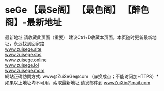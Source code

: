 # seGe 【最Se阁】 【最色阁】 【醉色阁】-最新地址
最新地址
请收藏此页面（重要） 建议Ctrl+D收藏本页面，本页随时更新最新地址，永远找到回家路
<br>
www.zuisege.site
<br>
www.zuisege.sbs
<br>
www.zuisege.online
<br>
www.zuisege.lol
<br>
www.zuisege.mom
<br>
網站正确訪問方式: www@ZuiSeGe@com （@换成点；不能访问加HTTPS）*
<br>
如果以上地址均不可用，索取最新地址,请发邮件到 wwwZuiXin@mail.com  
